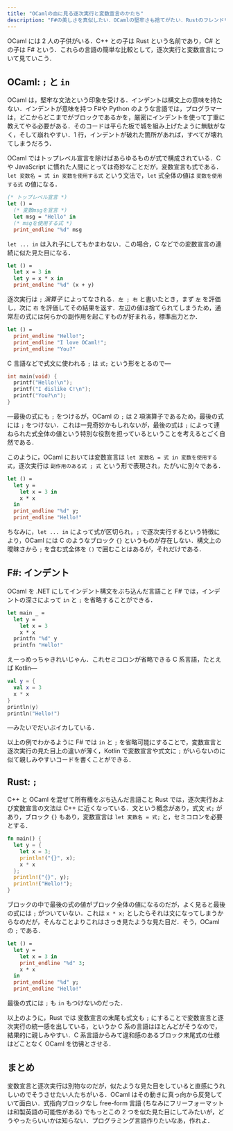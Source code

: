 ```yaml
---
title: "OCamlの血に見る逐次実行と変数宣言のかたち"
description: "F#の美しさを真似したい．OCamlの堅牢さも捨てがたい．Rustのフレンドリーさも無視することはできない．"
---
```


OCaml には 2 人の子供がいる．C++ との子は Rust という名前であり，C# との子は F# という．これらの言語の簡単な比較として，逐次実行と変数宣言について見ていこう．

## OCaml: `;` と `in`

OCaml は，堅牢な文法という印象を受ける．インデントは構文上の意味を持たない．インデントが意味を持つ F#や Python のような言語では，プログラマーは，どこからどこまでがブロックであるかを，厳密にインデントを使って丁重に教えてやる必要がある．そのコードは平らた板で城を組み上げたように無駄がなく，そして崩れやすい．1 行，インデントが破れた箇所があれば，すべてが壊れてしまうだろう．

OCaml ではトップレベル宣言を除けばあらゆるものが式で構成されている．C や JavaScript に慣れた人間にとっては奇妙なことだが，変数宣言も式である．`let 変数名 = 式 in 変数を使用する式` という文法で，`let` 式全体の値は `変数を使用する式` の値になる．

```ocaml
(* トップレベル宣言 *)
let () =
  (* 変数msgを宣言 *)
  let msg = "Hello" in
  (* msgを使用する式 *)
  print_endline "%d" msg
```

`let ... in` は入れ子にしてもかまわない．この場合，C などでの変数宣言の連続に似た見た目になる．

```ocaml
let () =
  let x = 3 in
  let y = x * x in
  print_endline "%d" (x + y)
```

逐次実行は `;` _演算子_ によってなされる．`左 ; 右` と書いたとき，まず `左` を評価し，次に `右` を評価してその結果を返す．左辺の値は捨てられてしまうため，通常左の式には何らかの副作用を起こすものが好まれる，標準出力とか．

```ocaml
let () =
  print_endline "Hello!";
  print_endline "I love OCaml!";
  print_endline "You?"
```

C 言語などで式文に使われる `;` は `式;` という形をとるので―

```c
int main(void) {
  printf("Hello!\n");
  printf("I dislike C!\n");
  printf("You?\n");
}
```

―最後の式にも `;` をつけるが，OCaml の `;` は 2 項演算子であるため，最後の式には `;` をつけない．これは一見奇妙かもしれないが，最後の式は `;` によって連ねられた式全体の値という特別な役割を担っているということを考えるとごく自然である．

このように，OCaml においては変数宣言は `let 変数名 = 式 in 変数を使用する式`，逐次実行は `副作用のある式 ; 式` という形で表現され，たがいに別々である．

```ocaml
let () =
  let y =
    let x = 3 in
    x * x
  in
  print_endline "%d" y;
  print_endline "Hello!"
```

ちなみに，`let ... in` によって式が区切られ，`;` で逐次実行するという特徴により，OCaml には C のようなブロック `{}` というものが存在しない．構文上の曖昧さから `;` を含む式全体を `()` で囲むことはあるが，それだけである．

## F#: インデント

OCaml を .NET にしてインデント構文をぶち込んだ言語こと F# では，インデントの深さによって `in` と `;` を省略することができる．

```fsharp
let main _ =
  let y =
    let x = 3
    x * x
  printfn "%d" y
  printfn "Hello!"
```

えーっめっちゃきれいじゃん．これセミコロンが省略できる C 系言語，たとえば Kotlin―

```kotlin
val y = {
  val x = 3
  x * x
}
println(y)
println("Hello!")
```

―みたいでだいぶイカしている．

以上の例でわかるように F# では `in` と `;` を省略可能にすることで，変数宣言と逐次実行の見た目上の違いが薄く，Kotlin で変数宣言や式文に `;` がいらないのに似て親しみやすいコードを書くことができる．

## Rust: `;`

C++ と OCaml を混ぜて所有権をぶち込んだ言語こと Rust では，逐次実行および変数宣言の文法は C++ に近くなっている．文という概念があり，式文 `式;` があり，ブロック `{}` もあり，変数宣言は `let 変数名 = 式;` と，セミコロンを必要とする．

```rust
fn main() {
  let y = {
    let x = 3;
    println!("{}", x);
    x * x
  };
  println!("{}", y);
  println!("Hello!");
}
```

ブロックの中で最後の式の値がブロック全体の値になるのだが，よく見ると最後の式には `;` がついていない．これは `x * x;` としたらそれは文になってしまうからなのだが，そんなことよりこれはさっき見たような見た目だ．そう，OCaml の `;` である．

```ocaml
let () =
  let y =
    let x = 3 in
    print_endline "%d" 3;
    x * x
  in
  print_endline "%d" y;
  print_endline "Hello!"
```

最後の式には `;` も `in` もつけないのだった．

以上のように，Rust では 変数宣言の末尾も式文も `;` にすることで変数宣言と逐次実行の統一感を出している，というか C 系の言語はほとんどがそうなので，結果的に親しみやすい．C 系言語からみて違和感のあるブロック末尾式の仕様はどことなく OCaml を彷彿とさせる．

## まとめ

変数宣言と逐次実行は別物なのだが，似たような見た目をしていると直感にうれしいのでそうさせたい人たちがいる．OCaml はその動きに真っ向から反発していて面白い．式指向ブロックなし free-form 言語 (ちなみにフリーフォーマットは和製英語の可能性がある) でもっとこの 2 つを似た見た目にしてみたいが，どうやったらいいかは知らない．プログラミング言語作りたいなあ，作れよ．
